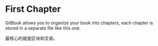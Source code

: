 # First Chapter

GitBook allows you to organize your book into chapters, each chapter is stored in a separate file like this one.

最核心的就是区块和交易。



